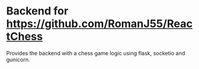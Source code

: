 # Backend for https://github.com/RomanJ55/ReactChess

Provides the backend with a chess game logic using flask, socketio and gunicorn.

